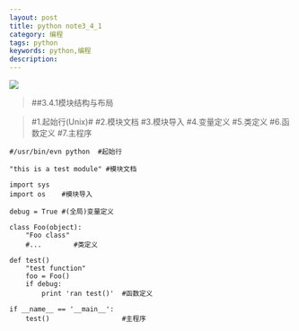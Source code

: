 ```yaml
---
layout: post
title: python note3_4_1
category: 编程
tags: python
keywords: python,编程
description: 
---
```

![](http://www.nationalgeographic.com.cn/uploadfile/2014/0915/20140915035814474.jpg)
>##3.4.1模块结构与布局

>#1.起始行(Unix)#
>#2.模块文档
>#3.模块导入
>#4.变量定义
>#5.类定义
>#6.函数定义
>#7.主程序

```
#/usr/bin/evn python  #起始行

"this is a test module" #模块文档

import sys
import os    #模块导入

debug = True #(全局)变量定义

class Foo(object):
    "Foo class"
    #...        #类定义

def test()
    "test function"
    foo = Foo()
    if debug:
        print 'ran test()'  #函数定义

if __name__ == '__main__':
    test()                  #主程序
```